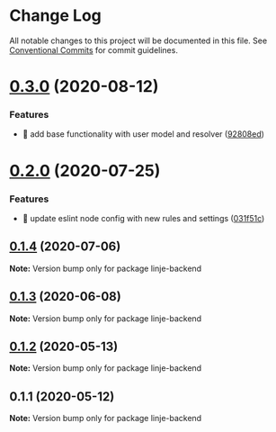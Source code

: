 # Change Log

All notable changes to this project will be documented in this file.
See [Conventional Commits](https://conventionalcommits.org) for commit guidelines.

# [0.3.0](https://github.com/Rektangel/quadrilateral/compare/linje-backend@0.2.0...linje-backend@0.3.0) (2020-08-12)


### Features

* 🎸 add base functionality with user model and resolver ([92808ed](https://github.com/Rektangel/quadrilateral/commit/92808ed6b091b2db966eb50c3e063373316fdf03))





# [0.2.0](https://github.com/Rektangel/quadrilateral/compare/linje-backend@0.1.4...linje-backend@0.2.0) (2020-07-25)


### Features

* 🎸 update eslint node config with new rules and settings ([031f51c](https://github.com/Rektangel/quadrilateral/commit/031f51c601c1b285505c27a9a1c7d573cc12af05))





## [0.1.4](https://github.com/Rektangel/quadrilateral/compare/linje-backend@0.1.3...linje-backend@0.1.4) (2020-07-06)

**Note:** Version bump only for package linje-backend





## [0.1.3](https://github.com/Rektangel/quadrilateral/compare/linje-backend@0.1.2...linje-backend@0.1.3) (2020-06-08)

**Note:** Version bump only for package linje-backend





## [0.1.2](https://github.com/Rektangel/quadrilateral/compare/linje-backend@0.1.1...linje-backend@0.1.2) (2020-05-13)

**Note:** Version bump only for package linje-backend





## 0.1.1 (2020-05-12)

**Note:** Version bump only for package linje-backend
